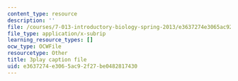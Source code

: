 ```yaml
---
content_type: resource
description: ''
file: /courses/7-013-introductory-biology-spring-2013/e3637274e3065ac92f27be0482817430_dKLkXQEN9XU.srt
file_type: application/x-subrip
learning_resource_types: []
ocw_type: OCWFile
resourcetype: Other
title: 3play caption file
uid: e3637274-e306-5ac9-2f27-be0482817430
---
```

